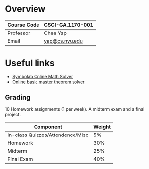 # Overview

| Course Code | CSCI-GA.1170-001 |
| ----------- | ---------------- |
| Professor   | Chee Yap         |
| Email       | yap@cs.nyu.edu   |

# Useful links

- [Symbolab Online Math Solver](https://www.symbolab.com/)
- [Online basic master theorem solver](https://www.nayuki.io/page/master-theorem-solver-javascript)

## Grading

10 Homework assignments (1 per week). A midterm exam and a final project.

| Component                        | Weight |
| -------------------------------- | ------ |
| In-class Quizzes/Attendence/Misc | 5%     |
| Homework                         | 30%    |
| Midterm                          | 25%    |
| Final Exam                       | 40%    |
